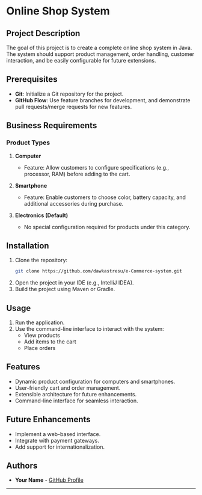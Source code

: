 # Online Shop System

## Project Description
The goal of this project is to create a complete online shop system in Java. The system should support product management, order handling, customer interaction, and be easily configurable for future extensions.

## Prerequisites
- **Git**: Initialize a Git repository for the project.
- **GitHub Flow**: Use feature branches for development, and demonstrate pull requests/merge requests for new features.

## Business Requirements

### Product Types
1. **Computer**
    - Feature: Allow customers to configure specifications (e.g., processor, RAM) before adding to the cart.

2. **Smartphone**
    - Feature: Enable customers to choose color, battery capacity, and additional accessories during purchase.

3. **Electronics (Default)**
    - No special configuration required for products under this category.

## Installation
1. Clone the repository:
   ```bash
   git clone https://github.com/dawkastresu/e-Commerce-system.git
   ```
2. Open the project in your IDE (e.g., IntelliJ IDEA).
3. Build the project using Maven or Gradle.

## Usage
1. Run the application.
2. Use the command-line interface to interact with the system:
    - View products
    - Add items to the cart
    - Place orders

## Features
- Dynamic product configuration for computers and smartphones.
- User-friendly cart and order management.
- Extensible architecture for future enhancements.
- Command-line interface for seamless interaction.

## Future Enhancements
- Implement a web-based interface.
- Integrate with payment gateways.
- Add support for internationalization.


## Authors
- **Your Name** - [GitHub Profile](https://github.com/dawkastresu)

---